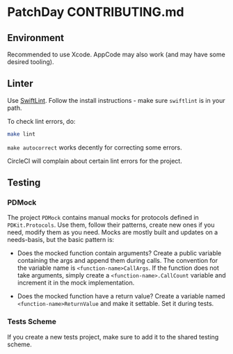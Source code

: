 # PatchDay CONTRIBUTING.md

## Environment

Recommended to use Xcode. AppCode may also work (and may have some desired tooling).

## Linter

Use [SwiftLint](https://github.com/realm/SwiftLint). Follow the install instructions - make sure `swiftlint` is in your path.

To check lint errors, do:

```bash
make lint
```

`make autocorrect` works decently for correcting some errors.

CircleCI will complain about certain lint errors for the project.

## Testing

### PDMock 
The project `PDMock` contains manual mocks for protocols defined in `PDKit.Protocols`. Use them, follow their patterns,
create new ones if you need, modify them as you need. Mocks are mostly built and updates on a needs-basis, but the basic pattern is:

* Does the mocked function contain arguments? Create a public variable containing the args and append them during calls. The 
convention for the variable name is `<function-name>CallArgs`. If the function does not take arguments, simply create a 
`<function-name>.CallCount` variable and increment it in the mock implementation.

* Does the mocked function have a return value? Create a variable named `<function-name>ReturnValue` and make it settable. Set it 
during tests.

### Tests Scheme

If you create a new tests project, make sure to add it to the shared testing scheme.
